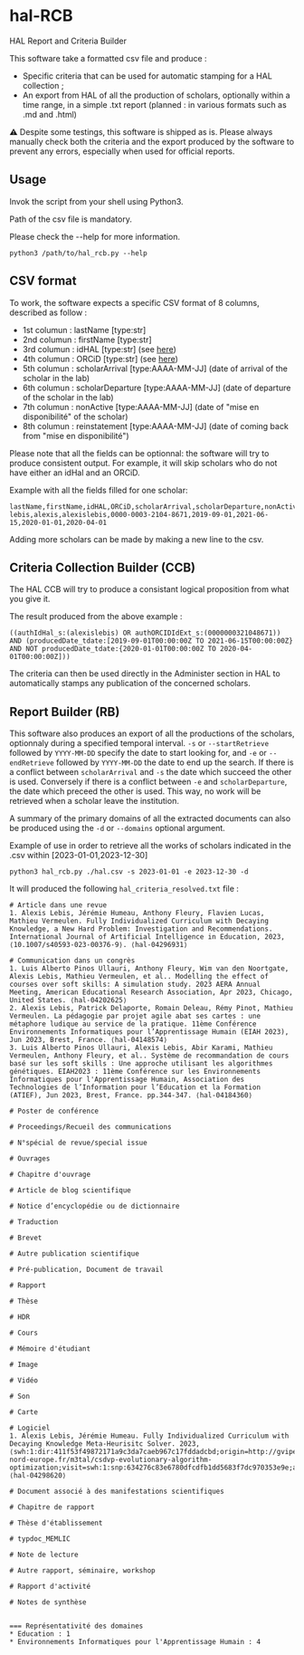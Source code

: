 # hal-RCB

HAL Report and Criteria Builder

This software take a formatted csv file and produce :
* Specific criteria that can be used for automatic stamping for a HAL collection ;
* An export from HAL of all the production of scholars, optionally within a time range, in a simple .txt report (planned : in various formats such as .md and .html)

⚠️ Despite some testings, this software is shipped as is. Please always manually check both the criteria and the export produced by the software to prevent any errors, especially when used for official reports.

## Usage
Invok the script from your shell using Python3.

Path of the csv file is mandatory.

Please check the --help for more information.

```
python3 /path/to/hal_rcb.py --help
```

## CSV format
To work, the software expects a specific CSV format of 8 columns, described as follow :

* 1st columun : lastName [type:str]
* 2nd columun : firstName [type:str]
* 3rd columun : idHAL [type:str] (see [here](https://doc.archives-ouvertes.fr/en/idhal-and-cv/))
* 4th columun : ORCiD [type:str] (see [here](https://orcid.org/))
* 5th columun : scholarArrival [type:AAAA-MM-JJ] (date of arrival of the scholar in the lab)
* 6th columun : scholarDeparture [type:AAAA-MM-JJ] (date of departure of the scholar in the lab)
* 7th columun : nonActive [type:AAAA-MM-JJ] (date of "mise en disponibilité" of the scholar)
* 8th columun : reinstatement [type:AAAA-MM-JJ] (date of coming back from "mise en disponibilité")

Please note that all the fields can be optionnal: the software will try to produce consistent output. For example, it will skip scholars who do not have either an idHal and an ORCiD.

Example with all the fields filled for one scholar:
```
lastName,firstName,idHAL,ORCiD,scholarArrival,scholarDeparture,nonActive,reinstatement
lebis,alexis,alexislebis,0000-0003-2104-8671,2019-09-01,2021-06-15,2020-01-01,2020-04-01
```

Adding more scholars can be made by making a new line to the csv.

## Criteria Collection Builder (CCB)
The HAL CCB will try to produce a consistant logical proposition from what you give it.

The result produced from the above example :
```
((authIdHal_s:(alexislebis) OR authORCIDIdExt_s:(0000000321048671)) AND (producedDate_tdate:[2019-09-01T00:00:00Z TO 2021-06-15T00:00:00Z} AND NOT producedDate_tdate:{2020-01-01T00:00:00Z TO 2020-04-01T00:00:00Z]))
```

The criteria can then be used directly in the Administer section in HAL to automatically stamps any publication of the concerned scholars.

## Report Builder (RB)
This software also produces an export of all the productions of the scholars, optionnaly during a specified temporal interval. `-s` or `--startRetrieve` followed by `YYYY-MM-DD` specify the date to start looking for, and `-e` or `--endRetrieve` followed by `YYYY-MM-DD` the date to end up the search. If there is a conflict between `scholarArrival` and `-s` the date which succeed the other is used. Conversely if there is a conflict between `-e` and `scholarDeparture`, the date which preceed the other is used. This way, no work will be retrieved when a scholar leave the institution.

A summary of the primary domains of all the extracted documents can also be produced using the `-d` or `--domains` optional argument.

Example of use in order to retrieve all the works of scholars indicated in the .csv within [2023-01-01,2023-12-30]
```
python3 hal_rcb.py ./hal.csv -s 2023-01-01 -e 2023-12-30 -d
```

It will produced the following `hal_criteria_resolved.txt` file :

```
# Article dans une revue
1. Alexis Lebis, Jérémie Humeau, Anthony Fleury, Flavien Lucas, Mathieu Vermeulen. Fully Individualized Curriculum with Decaying Knowledge, a New Hard Problem: Investigation and Recommendations. International Journal of Artificial Intelligence in Education, 2023, ⟨10.1007/s40593-023-00376-9⟩. ⟨hal-04296931⟩

# Communication dans un congrès
1. Luis Alberto Pinos Ullauri, Anthony Fleury, Wim van den Noortgate, Alexis Lebis, Mathieu Vermeulen, et al.. Modelling the effect of courses over soft skills: A simulation study. 2023 AERA Annual Meeting, American Educational Research Association, Apr 2023, Chicago, United States. ⟨hal-04202625⟩
2. Alexis Lebis, Patrick Delaporte, Romain Deleau, Rémy Pinot, Mathieu Vermeulen. La pédagogie par projet agile abat ses cartes : une métaphore ludique au service de la pratique. 11ème Conférence Environnements Informatiques pour l’Apprentissage Humain (EIAH 2023), Jun 2023, Brest, France. ⟨hal-04148574⟩
3. Luis Alberto Pinos Ullauri, Alexis Lebis, Abir Karami, Mathieu Vermeulen, Anthony Fleury, et al.. Système de recommandation de cours basé sur les soft skills : Une approche utilisant les algorithmes génétiques. EIAH2023 : 11ème Conférence sur les Environnements Informatiques pour l'Apprentissage Humain, Association des Technologies de l’Information pour l’Education et la Formation (ATIEF), Jun 2023, Brest, France. pp.344-347. ⟨hal-04184360⟩

# Poster de conférence

# Proceedings/Recueil des communications

# N°spécial de revue/special issue

# Ouvrages

# Chapitre d'ouvrage

# Article de blog scientifique

# Notice d’encyclopédie ou de dictionnaire

# Traduction

# Brevet

# Autre publication scientifique

# Pré-publication, Document de travail

# Rapport

# Thèse

# HDR

# Cours

# Mémoire d'étudiant

# Image

# Vidéo

# Son

# Carte

# Logiciel
1. Alexis Lebis, Jérémie Humeau. Fully Individualized Curriculum with Decaying Knowledge Meta-Heurisitc Solver. 2023, ⟨swh:1:dir:411f53f49872171a9c3da7caeb967c17fddadcbd;origin=http://gvipers.imt-nord-europe.fr/m3tal/csdvp-evolutionary-algorithm-optimization;visit=swh:1:snp:634276c83e6780dfcdfb1dd5683f7dc970353e9e;anchor=swh:1:rev:54e03bbd717749bab8b70ba3ae5041d70f355ca3⟩. ⟨hal-04298620⟩

# Document associé à des manifestations scientifiques

# Chapitre de rapport

# Thèse d'établissement

# typdoc_MEMLIC

# Note de lecture

# Autre rapport, séminaire, workshop

# Rapport d'activité

# Notes de synthèse


=== Représentativité des domaines
* Education : 1
* Environnements Informatiques pour l'Apprentissage Humain : 4
```
